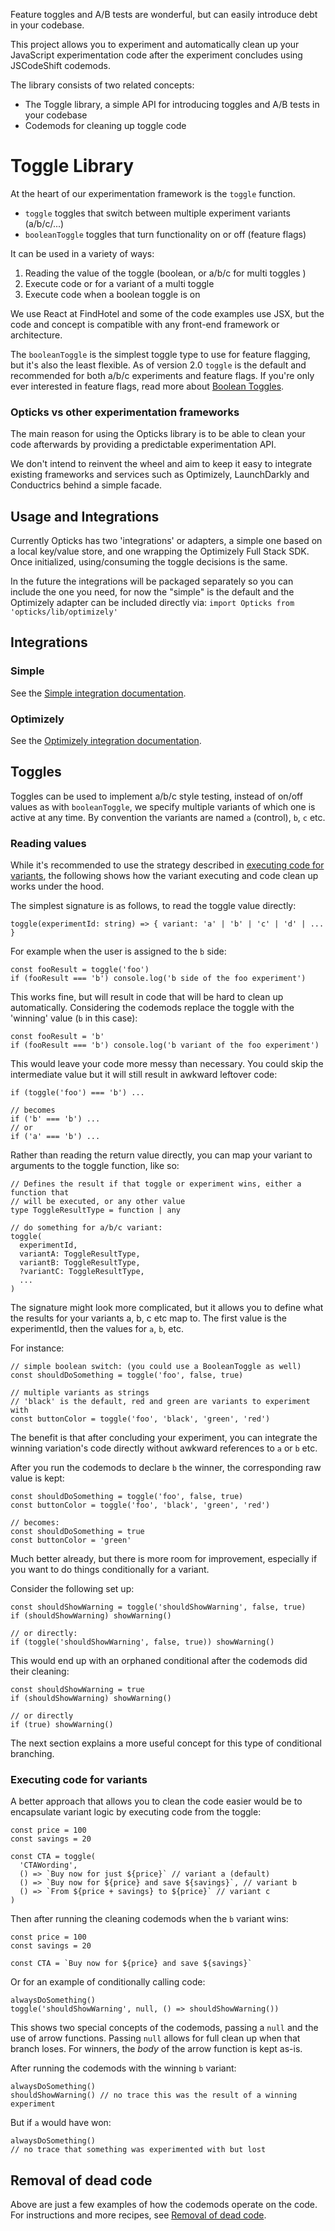 Feature toggles and A/B tests are wonderful, but can easily introduce debt in
your codebase.

This project allows you to experiment and automatically clean up your JavaScript
experimentation code after the experiment concludes using JSCodeShift codemods.

The library consists of two related concepts:

- The Toggle library, a simple API for introducing toggles and A/B tests in your
  codebase
- Codemods for cleaning up toggle code

# Toggle Library

At the heart of our experimentation framework is the `toggle` function.

- `toggle` toggles that switch between multiple experiment variants (a/b/c/...)
- `booleanToggle` toggles that turn functionality on or off (feature flags)

It can be used in a variety of ways:

1.  Reading the value of the toggle (boolean, or a/b/c for multi toggles )
1.  Execute code or for a variant of a multi toggle
1.  Execute code when a boolean toggle is on

We use React at FindHotel and some of the code examples use JSX, but the code
and concept is compatible with any front-end framework or architecture.

The `booleanToggle` is the simplest toggle type to use for feature flagging, but
it's also the least flexible. As of version 2.0 `toggle` is the default and
recommended for both a/b/c experiments and feature flags. If you're only ever
interested in feature flags, read more about [Boolean
Toggles](docs/booleanToggles.md).

### Opticks vs other experimentation frameworks

The main reason for using the Opticks library is to be able to clean your code
afterwards by providing a predictable experimentation API.

We don't intend to reinvent the wheel and aim to keep it easy to integrate
existing frameworks and services such as Optimizely, LaunchDarkly and
Conductrics behind a simple facade.

## Usage and Integrations

Currently Opticks has two 'integrations' or adapters, a simple one based on a
local key/value store, and one wrapping the Optimizely Full Stack SDK. Once
initialized, using/consuming the toggle decisions is the same.

In the future the integrations will be packaged separately so you can include
the one you need, for now the "simple" is the default and the Optimizely adapter
can be included directly via:
`import Opticks from 'opticks/lib/optimizely'`

## Integrations

### Simple

See the [Simple integration documentation](docs/simple-integration.md).

### Optimizely

See the [Optimizely integration documentation](docs/optimizely-integration.md).

## Toggles

Toggles can be used to implement a/b/c style testing, instead of on/off values
as with `booleanToggle`, we specify multiple variants of which one is active at
any time. By convention the variants are named `a` (control), `b`, `c` etc.

### Reading values

While it's recommended to use the strategy described in
[executing code for variants](#executing-code-for-variants), the following shows
how the variant executing and code clean up works under the hood.

The simplest signature is as follows, to read the toggle value directly:

```
toggle(experimentId: string) => { variant: 'a' | 'b' | 'c' | 'd' | ... }
```

For example when the user is assigned to the `b` side:

```
const fooResult = toggle('foo')
if (fooResult === 'b') console.log('b side of the foo experiment')
```

This works fine, but will result in code that will be hard to clean up
automatically. Considering the codemods replace the toggle with the 'winning'
value (`b` in this case):

```
const fooResult = 'b'
if (fooResult === 'b') console.log('b variant of the foo experiment')
```

This would leave your code more messy than necessary. You could skip the
intermediate value but it will still result in awkward leftover code:

```
if (toggle('foo') === 'b') ...

// becomes
if ('b' === 'b') ...
// or
if ('a' === 'b') ...
```

Rather than reading the return value directly, you can map your variant to
arguments to the toggle function, like so:

```
// Defines the result if that toggle or experiment wins, either a function that
// will be executed, or any other value
type ToggleResultType = function | any

// do something for a/b/c variant:
toggle(
  experimentId,
  variantA: ToggleResultType,
  variantB: ToggleResultType,
  ?variantC: ToggleResultType,
  ...
)
```

The signature might look more complicated, but it allows you to define what the
results for your variants a, b, c etc map to. The first value is the
experimentId, then the values for `a`, `b`, etc.

For instance:

```
// simple boolean switch: (you could use a BooleanToggle as well)
const shouldDoSomething = toggle('foo', false, true)

// multiple variants as strings
// 'black' is the default, red and green are variants to experiment with
const buttonColor = toggle('foo', 'black', 'green', 'red')
```

The benefit is that after concluding your experiment, you can integrate the
winning variation's code directly without awkward references to `a` or `b` etc.

After you run the codemods to declare `b` the winner, the corresponding raw
value is kept:

```
const shouldDoSomething = toggle('foo', false, true)
const buttonColor = toggle('foo', 'black', 'green', 'red')

// becomes:
const shouldDoSomething = true
const buttonColor = 'green'
```

Much better already, but there is more room for improvement, especially if you
want to do things conditionally for a variant.

Consider the following set up:

```
const shouldShowWarning = toggle('shouldShowWarning', false, true)
if (shouldShowWarning) showWarning()

// or directly:
if (toggle('shouldShowWarning', false, true)) showWarning()
```

This would end up with an orphaned conditional after the codemods did their
cleaning:

```
const shouldShowWarning = true
if (shouldShowWarning) showWarning()

// or directly
if (true) showWarning()
```

The next section explains a more useful concept for this type of conditional
branching.

### Executing code for variants

A better approach that allows you to clean the code easier would be to
encapsulate variant logic by executing code from the toggle:

```
const price = 100
const savings = 20

const CTA = toggle(
  'CTAWording',
  () => `Buy now for just ${price}` // variant a (default)
  () => `Buy now for ${price} and save ${savings}`, // variant b
  () => `From ${price + savings} to ${price}` // variant c
)
```

Then after running the cleaning codemods when the `b` variant wins:

```
const price = 100
const savings = 20

const CTA = `Buy now for ${price} and save ${savings}`
```

Or for an example of conditionally calling code:

```
alwaysDoSomething()
toggle('shouldShowWarning', null, () => shouldShowWarning())
```

This shows two special concepts of the codemods, passing a `null` and the use of
arrow functions.
Passing `null` allows for full clean up when that branch loses.
For winners, the _body_ of the arrow function is kept as-is.

After running the codemods with the winning `b` variant:

```
alwaysDoSomething()
shouldShowWarning() // no trace this was the result of a winning experiment
```

But if `a` would have won:

```
alwaysDoSomething()
// no trace that something was experimented with but lost
```

## Removal of dead code

Above are just a few examples of how the codemods operate on the code.
For instructions and more recipes, see
[Removal of dead code](docs/dead-code-removal.md).
